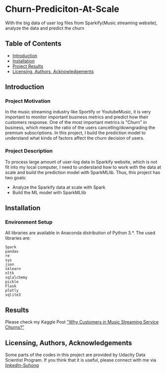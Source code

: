 # Churn-Prediciton-At-Scale
With the big data of user log files from Sparkify(Music streaming website), analyze the data and predict the churn 


## Table of Contents
* [Introduction](#Introduction)
* [Installation](#Installation)
* [Project Results](#Results)
* [Licensing, Authors, Acknowledgements](#License)


## Introduction<a name="Introduction"></a>
### Project Motivation 
In the music streaming industry like Sportify or YoutubeMusic, it is very important to monitor important business metrics and predict how their customers response. One of the most important metrics is "Churn" in business, which means the ratio of the users cancelling/downgrading the premium subscriptions. In this project, I build the prediction model to understand what kinds of factors affect the churn decision of users. 

### Project Description 
To process large amount of user-log data in Sparkify website, which is not fit into my local computer, I need to understand how to work with the data at scale and build the prediction model with SparkMLlib. Thus, this project has two goals: 
* Analyze the Sparkify data at scale with Spark  
* Build the ML model with SparkMLlib


## Installation<a name="Installation"></a>
### Environment Setup
All libraries are available in Anaconda distribution of Python 3.*. The used libraries are:
```
Spark
pandas
re
sys
json
sklearn
nltk
sqlalchemy
pickle
Flask
plotly
sqlite3
```

## Results<a name="Results"></a>

Please check my Kaggle Post ["Why Customers in Music Streaming Service  Churns?"](https://www.kaggle.com/suhong/why-customers-in-music-streaming-service-churns) 

## Licensing, Authors, Acknowledgements<a name="License"></a>
Some parts of the codes in this project are provided by Udacity Data Scientist Program. If you think that it is useful, please connect with me via [linkedIn-Suhong](https://www.linkedin.com/in/suhongkim/)



